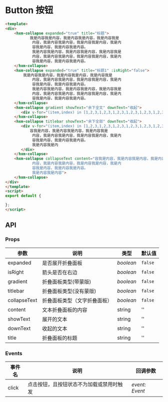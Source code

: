 # Button 按钮

```html
<template>
<div>
    <hxm-collapse expanded="true" title="标题">
           我是内容我是内容，我是内容我是内容，我是内容我是
            内容，我是内容我是内容，我是内容我是内容，我是内
            容我是内容，我是内容我是内容。
            我是内容我是内容，我是内容我是内容，我是内容我是
            内容，我是内容我是内容，我是内容我是内容，我是内
            容我是内容，我是内容我是内容。
    </hxm-collapse>
    <hxm-collapse expanded="true" title="标题1" :isRight="false">
        我是内容我是内容，我是内容我是内容，我是内容我是
            内容，我是内容我是内容，我是内容我是内容，我是内
            容我是内容，我是内容我是内容。
            我是内容我是内容，我是内容我是内容，我是内容我是
            内容，我是内容我是内容，我是内容我是内容，我是内
            容我是内容，我是内容我是内容。
    </hxm-collapse>
    <hxm-collapse gradient showText="余下全文" downText="收起">
       <div v-for="(item,index) in [1,2,3,1,2,3,1,2,3,1,2,3,1,2,3,1,2,3,1,2,3,1,2,3,1,2,3,1,2,3,1,2,3,1,2,3]" :key="index" style="height:1.2em;font-size:0.14em;">111</div>
    </hxm-collapse>
    <hxm-collapse titlebar showText="余下全部" downText="收起">
       <div v-for="(item,index) in [1,2,3,1,2,3,1,2,3,1,2,3,1,2,3,1,2,3,1,2,3,1,2,3,1,2,3,1,2,3,1,2,3,1,2,3]" :key="index" style="font-size:0.14em;">
           容我是内容，我是内容我是内容，我是内容我是
            内容，我是内容我是内容，我是内容我是内容，我是内
            容我是内容，我是内容我是内容。
            我是内容我是内
       </div>
    </hxm-collapse>
    <hxm-collapse collapseText content="容我是内容，我是内容我是内容，我是内容我是
            内容，我是内容我是内容，我是内容我是内容，我是内
            容我是内容，我是内容我是内容。
            我是内容我是内容">
    </hxm-collapse>
</div>
</template>
<script>
export default {

};
</script>
```




## API

### Props

| 参数 | 说明 | 类型 | 默认值 |
| --- | --- | --- | --- |
| expanded | 是否展开折叠面板 | _boolean_ | `false` |
| isRight | 箭头是否在右边 | _boolean_ | `false` |
| gradient | 折叠面板类型(带蒙版) | _boolean_ | `false` |
| titlebar | 折叠面板类型(没有蒙版) | _boolean_ | `false` |
| collapseText| 折叠面板类型（文字折叠面板） | _boolean_ | `false` |
| content| 文本折叠面板的内容 | string | '' |
| showText | 展开的文本 | string |'' |
| downText| 收起的文本 | string | '' |
| title | 折叠面板的标题| string | '' |


### Events

| 事件名     | 说明                                     | 回调参数            |
| ---------- | ---------------------------------------- | ------------------- |
| click      | 点击按钮，且按钮状态不为加载或禁用时触发 | _event: Event_      |
